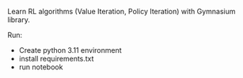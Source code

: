 Learn RL algorithms (Value Iteration, Policy Iteration) with Gymnasium library.

Run:
- Create python 3.11 environment
- install requirements.txt
- run notebook 
